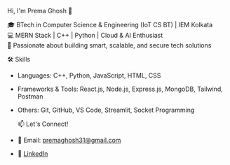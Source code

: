   Hi, I'm Prema Ghosh 👋

🎓 BTech in Computer Science & Engineering (IoT CS BT) | IEM Kolkata  
💻 MERN Stack | C++ | Python | Cloud & AI Enthusiast  
🚀 Passionate about building smart, scalable, and secure tech solutions  

  🛠️ Skills
- Languages: C++, Python, JavaScript, HTML, CSS
- Frameworks & Tools: React.js, Node.js, Express.js, MongoDB, Tailwind, Postman
- Others: Git, GitHub, VS Code, Streamlit, Socket Programming

  📫 Let's Connect!
- 📧 Email: premaghosh31@gmail.com  
- 🔗 [LinkedIn](https://linkedin.com/in/premaghosh31)  



<!---
premaghosh2004/premaghosh2004 is a ✨ special ✨ repository because its `README.md` (this file) appears on your GitHub profile.
You can click the Preview link to take a look at your changes.
--->
